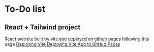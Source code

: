 # To-Do list

## React + Tailwind project

React website built by vite and deployed on github pages following this page [Deploying Vite Deploying Vite App to GitHub Pages](https://medium.com/@aishwaryaparab1/deploying-vite-deploying-vite-app-to-github-pages-166fff40ffd3)
